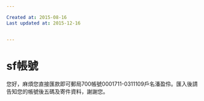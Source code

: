```yaml
---

Created at: 2015-08-16
Last updated at: 2015-12-16


---
```


# sf帳號


您好，麻煩您直接匯款即可郵局700帳號0001711-0311109戶名潘盈伶。匯入後請告知您的帳號後五碼及寄件資料，謝謝您。

